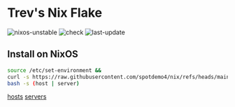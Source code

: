# Trev's Nix Flake

![nixos-unstable](https://img.shields.io/badge/nixos-unstable-%23313244?logo=nixos&logoColor=%2389dceb&labelColor=%2311111b&link=https%3A%2F%2Fgithub.com%2Fnixos%2Fnixpkgs)
![check](https://img.shields.io/github/actions/workflow/status/spotdemo4/nix/check.yaml?logo=GitHub&logoColor=%23cdd6f4&label=check&labelColor=%2311111b&link=https%3A%2F%2Fgithub.com%2Fspotdemo4%2Fnix%2Factions%2Fworkflows%2Fcheck.yaml)
![last-update](https://img.shields.io/badge/dynamic/json?url=https%3A%2F%2Fapi.github.com%2Frepos%2Fspotdemo4%2Fnix%2Factions%2Fworkflows%2F157576189%2Fruns%3Fstatus%3Dcompleted%26conclusion%3Dsuccess%26per_page%3D1&query=%24.workflow_runs%5B0%5D.run_started_at&style=flat&logo=nixos&logoColor=%2389dceb&label=last%20updated&labelColor=%2311111b&color=%23313244&link=https%3A%2F%2Fgithub.com%2Fspotdemo4%2Fnix%2Factions%2Fworkflows%2Fupdate.yaml)

## Install on NixOS

```bash
source /etc/set-environment &&
curl -s https://raw.githubusercontent.com/spotdemo4/nix/refs/heads/main/scripts/init.sh |
bash -s (host | server)
```
[hosts](/hosts)
[servers](/servers)